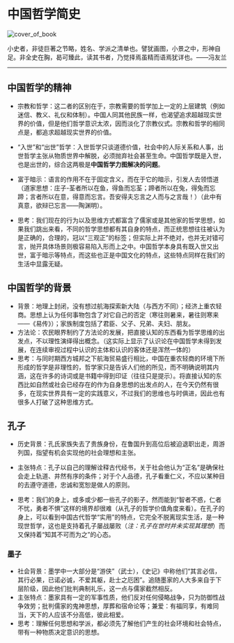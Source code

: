 # 中国哲学简史

![cover_of_book](./中国哲学简史.assets/cover_of_book.jpg)

小史者，非徒巨著之节略，姓名、学派之清单也。譬犹画图，小景之中，形神自足。非全史在胸，曷可臻此，读其书者，乃觉择焉虽精而语焉犹详也。——冯友兰

---

## 中国哲学的精神

- 宗教和哲学：这二者的区别在于，宗教需要的哲学加上一定的上层建筑（例如迷信、教义、礼仪和体制）。中国人同其他民族一样，也渴望追求超越现实世界的价值，但是他们哲学意识太浓，因而淡化了宗教仪式。宗教和哲学的相同点是，都追求超越现实世界的价值。
- “入世”和“出世”哲学：入世哲学只谈道德价值，社会中的人际关系和人事，出世哲学主张从物质世界中解脱，必须抛弃社会甚至生命。中国哲学既是入世，也是出世的，综合这两极是**中国哲学力图解决的问题**。

- 富于暗示：语言的作用不在于固定含义，而在于它的暗示，引发人去领悟道（道家思想：庄子-荃者所以在鱼，得鱼而忘荃；蹄者所以在兔，得兔而忘蹄；言者所以在意，得意而忘言。吾安得夫忘言之人而与之言哉！）（此中有真意，欲辩已忘言——陶渊明）。
- 思考：我们现在的行为以及思维方式都富含了儒家或是其他家的哲学思想，如果我们跳出来看，不同的哲学思想都有其自身的特点，而正统思想往往被认为是正确的，合理的，冠以“三观正”的标签；但实际上并不绝对，也并无对错可言，抛开具体场景则极容易陷入形而上之中。中国哲学本身具有既入世又出世，富于暗示等特点，而这些也正是中国文化的特点，这些特点同样在我们的生活中显露无疑。

## 中国哲学的背景

- 背景：地理上封闭，没有想过航海探索新大陆（与西方不同）；经济上重农轻商。思想上认为任何事物包含了对它自己的否定（寒往则暑来，暑往则寒来 ——《易传》）；家族制度包括了君臣、父子、兄弟、夫妇、朋友。
- 方法论：农民眼界制约了方法论的发展，把直接认知的东西看为哲学思维的出发点，不以理性演绎得出概念。（这实际上显示了认识论在中国哲学未得到发展，在连续审视过程中认识的主体和认识的客体还是浑然一体的）
- 思考：与同时期西方城邦之下航海贸易盛行相比，中国在重农轻商的环境下所形成的哲学是非理性的，哲学家只是告诉人们他的所见，而不明确说明其内涵，这在许多的诗词或是书籍中得到印证（往往只是提示）。将直接认知的东西比如自然或社会已经存在的作为自身思想的出发点的人，在今天仍然有很多，在现实世界具有一定的实践意义，不过我们的思维也与时俱进，因此也有很多人打破了这种思维方式。

## 孔子

- 历史背景：孔氏家族失去了贵族身份，在鲁国升到高位后被迫退职出走，周游列国，指望有机会实现他的社会理想和主张。
- 主张特点：孔子以自己的理解诠释古代经书，关于社会他认为“正名”是确保社会走上轨道、井然有序的条件；对于个人品德，孔子看重仁义，不应以某种目的去遵守道德，忠诚和宽恕是做人的原则。

- 思考：我们的身上，或多或少都一些孔子的影子，然而能到“智者不惑，仁者不忧，勇者不惧”这样的境界却很难（从孔子的哲学价值角度来看）。在孔子的身上，可以看到中国古代哲学“实用”的特点，它完全不脱离现实生活，是一种现世哲学，这也是支持着孔子屡战屡败（*注：孔子在世时并未实现其理想*）而又保持着“知其不可而为之”的心态。

### 墨子

- 社会背景：墨学中一大部分是“游侠”（武士），《史记》中称他们“其言必信，其行必果，已诺必诚，不爱其躯，赴士之厄困”。追随墨家的人大多来自于下层阶级，因此他们批判典制礼乐，这一点与儒家截然相反。
- 主张特点：墨家具有一定的军事性质，他们反对任何侵略战争，只为防御性战争效劳；批判儒家的鬼神思想，厚葬和宿命论等；兼爱：有福同享，有难同当，天下的人应该不分高低，彼此相爱。
- 思考：理解任何思想和学派，都必须先了解他们产生的社会环境和社会特点，带有一种物质决定意识的思想。



















